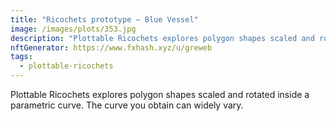 ```yaml
---
title: "Ricochets prototype – Blue Vessel"
image: /images/plots/353.jpg
description: "Plottable Ricochets explores polygon shapes scaled and rotated inside a parametric curve. The curve you obtain can widely vary."
nftGenerator: https://www.fxhash.xyz/u/greweb
tags:
  - plottable-ricochets
---
```


Plottable Ricochets explores polygon shapes scaled and rotated inside a parametric curve. The curve you obtain can widely vary.
